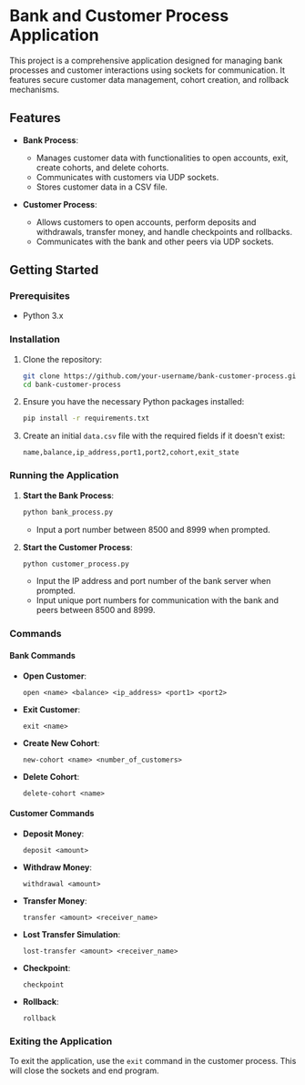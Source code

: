 # Bank and Customer Process Application

This project is a comprehensive application designed for managing bank processes and customer interactions using sockets for communication. It features secure customer data management, cohort creation, and rollback mechanisms.

## Features

- **Bank Process**:
  - Manages customer data with functionalities to open accounts, exit, create cohorts, and delete cohorts.
  - Communicates with customers via UDP sockets.
  - Stores customer data in a CSV file.

- **Customer Process**:
  - Allows customers to open accounts, perform deposits and withdrawals, transfer money, and handle checkpoints and rollbacks.
  - Communicates with the bank and other peers via UDP sockets.

## Getting Started

### Prerequisites

- Python 3.x

### Installation

1. Clone the repository:

    ```bash
    git clone https://github.com/your-username/bank-customer-process.git
    cd bank-customer-process
    ```

2. Ensure you have the necessary Python packages installed:

    ```bash
    pip install -r requirements.txt
    ```

3. Create an initial `data.csv` file with the required fields if it doesn't exist:

    ```plaintext
    name,balance,ip_address,port1,port2,cohort,exit_state
    ```

### Running the Application

1. **Start the Bank Process**:

    ```bash
    python bank_process.py
    ```

    - Input a port number between 8500 and 8999 when prompted.

2. **Start the Customer Process**:

    ```bash
    python customer_process.py
    ```

    - Input the IP address and port number of the bank server when prompted.
    - Input unique port numbers for communication with the bank and peers between 8500 and 8999.

### Commands

#### Bank Commands

- **Open Customer**: 
    ```
    open <name> <balance> <ip_address> <port1> <port2>
    ```
- **Exit Customer**: 
    ```
    exit <name>
    ```
- **Create New Cohort**: 
    ```
    new-cohort <name> <number_of_customers>
    ```
- **Delete Cohort**: 
    ```
    delete-cohort <name>
    ```

#### Customer Commands

- **Deposit Money**: 
    ```
    deposit <amount>
    ```
- **Withdraw Money**: 
    ```
    withdrawal <amount>
    ```
- **Transfer Money**: 
    ```
    transfer <amount> <receiver_name>
    ```
- **Lost Transfer Simulation**: 
    ```
    lost-transfer <amount> <receiver_name>
    ```
- **Checkpoint**: 
    ```
    checkpoint
    ```
- **Rollback**: 
    ```
    rollback
    ```

### Exiting the Application

To exit the application, use the `exit` command in the customer process. This will close the sockets and end program.

